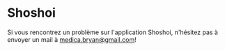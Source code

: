 # Shoshoi

Si vous rencontrez un problème sur l'application Shoshoi, n'hésitez pas à envoyer un mail à medica.bryan@gmail.com!
